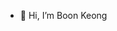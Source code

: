- 👋 Hi, I’m Boon Keong

<!---
boonkeong1714/boonkeong1714 is a ✨ special ✨ repository because its `README.md` (this file) appears on your GitHub profile.
You can click the Preview link to take a look at your changes.
--->
